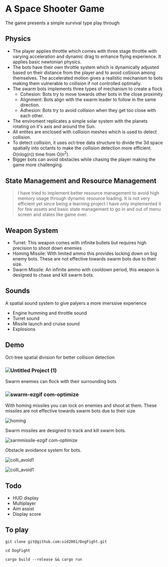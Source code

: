 # A Space Shooter Game

The game presents a simple survival type play through

## Physics 
 - The player applies throttle which comes with three stage throttle with varying acceleration and dynamic drag to enhance flying experience. It applies basic newtonian physics.
 - The bots have their own throttle system which is dynamically adjusted based on their distance from the player and to avoid collision among themselves. The accelerated motion gives a realistic mechanism to bots making them vulnerable to collision if not controlled optimally.
 - The swarm bots implements three types of mechanism to create a flock
     * Cohesion: Bots try to move towards other bots in the close proximity
     * Alignment: Bots align with the swarm leader to follow in the same direction.
     * Adhesion: Bots try to avoid collision when they get too close with each other.
 - The enviroment replicates a simple solar system with the planets rotating on it's axis and around the Sun.
 - All entites are enclosed with collision meshes which is used to detect collision.
 - To detect collision, it uses oct-tree data structure to divide the 3d space spatially into octants to make the collision detection more efficient. O(nlog(n)) time from O(n<sup>2</sup>).
 - Bigger bots can avoid obstacles while chasing the player making the game more challenging.

## State Management and Resource Management
> I have tried to implement better resource management to avoid high memory usage through dynamic resource loading. It is not very efficient yet since being a learning project I have only implemented it for few assets and basic state management to go in and out of menu screen and states like game over.

## Weapon System
 - Turret: This weapon comes with infinite bullets but requires high precision to shoot down enemies
 - Homing Missile: With limited ammo this provides locking down on big enemy bots. These are not effective towards swarm bots due to their size.
 - Swarm Missile: An infinite ammo with cooldown period, this weapon is designed to chase and kill swarm bots.

## Sounds
A spatial sound system to give palyers a more imerssive experience
 - Engine humming and throttle sound
 - Turret sound
 - Missile launch and cruise sound
 - Explosions

## Demo

Oct-tree spatial division for better collision detection

### ![Untitled Project (1)](https://github.com/user-attachments/assets/44277456-6402-430a-a24c-ed396946a35b)

Swarm enemies can flock with their surrounding bots

### ![swarm-ezgif com-optimize](https://github.com/user-attachments/assets/f51d2186-2d05-4c4b-832f-48261fbdb49b)

With homing missiles you can lock on enemies and shoot at them. These missiles are not effective towards swarm bots due to their size


![homing](https://github.com/user-attachments/assets/e2009314-e400-426d-8606-6ba96e3e4cb7)


Swarm missiles are designed to track and kill swarm bots. 

![sarmmissile-ezgif com-optimize](https://github.com/user-attachments/assets/05c69d5c-a85e-42b7-abe1-bb1effaf15d4)

Obstacle avoidance system for bots.

![colli_avoid1](https://github.com/user-attachments/assets/7251152b-eb63-4a81-9c7b-98c9d666a37e)

![colli_avoid1](https://github.com/user-attachments/assets/95a80bb3-2f0a-4f22-b1e1-c1c2d606aae1)


## Todo
 - HUD display
 - Multiplayer
 - Aim assist
 - Display score

## To play
```
git clone git@github.com:sid2001/DogFight.git

cd DogFight

cargo build --release && cargo run
